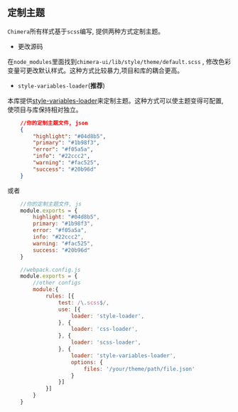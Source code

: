 ## 定制主题
```Chimera```所有样式基于```scss```编写, 提供两种方式定制主题。

* 更改源码

在```node_modules```里面找到```chimera-ui/lib/style/theme/default.scss``` , 修改色彩变量可更改默认样式。这种方式比较暴力,项目和库的耦合更高。

* ```style-variables-loader```(**推荐**)

本库提供[style-variables-loader](https://github.com/AnacondaY/style-variables-loader)来定制主题。这种方式可以使主题变得可配置, 使项目与库保持相对独立。

```json
    //你的定制主题文件, json
    {
        "highlight": "#04d8b5",
        "primary": "#1b98f3",
        "error": "#f05a5a",
        "info": "#22ccc2",
        "warning": "#fac525",
        "success": "#20b96d"
    }
```
或者
```js
    //你的定制主题文件, js
    module.exports = {
        highlight: "#04d8b5",
        primary: "#1b98f3",
        error: "#f05a5a",
        info: "#22ccc2",
        warning: "#fac525",
        success: "#20b96d"
    }
```

```javascript
    //webpack.config.js
    module.exports = {
        //other configs
        module:{
            rules: [{
                test: /\.scss$/,
                use: [{
                    loader: 'style-loader',
                }, {
                    loader: 'css-loader',
                }, {
                    loader: 'scss-loader',
                }, {
                    loader: 'style-variables-loader',
                    options: {
                        files: '/your/theme/path/file.json'
                    }
                }]
            }]
        }
    }
```